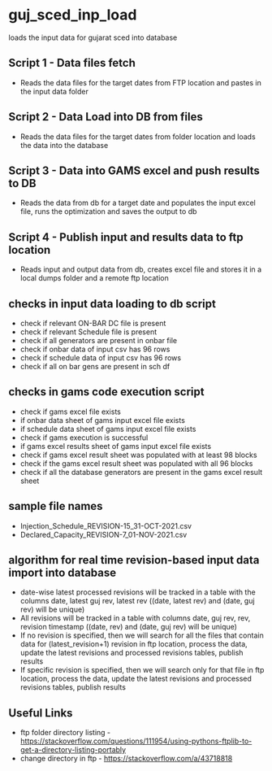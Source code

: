 # guj_sced_inp_load
loads the input data for gujarat sced into database

## Script 1 - Data files fetch
* Reads the data files for the target dates from FTP location and pastes in the input data folder

## Script 2 - Data Load into DB from files
* Reads the data files for the target dates from folder location and loads the data into the database

## Script 3 - Data into GAMS excel and push results to DB
* Reads the data from db for a target date and populates the input excel file, runs the optimization and saves the output to db

## Script 4 - Publish input and results data to ftp location
* Reads input and output data from db, creates excel file and stores it in a local dumps folder and a remote ftp location 

## checks in input data loading to db script
* check if relevant ON-BAR DC file is present
* check if relevant Schedule file is present       
* check if all generators are present in onbar file
* check if onbar data of input csv has 96 rows     
* check if schedule data of input csv has 96 rows  
* check if all on bar gens are present in sch df

## checks in gams code execution script
* check if gams excel file exists
* if onbar data sheet of gams input excel file exists
* if schedule data sheet of gams input excel file exists
* check if gams execution is successful
* if gams excel results sheet of gams input excel file exists
* check if gams excel result sheet was populated with at least 98 blocks
* check if the gams excel result sheet was populated with all 96 blocks
* check if all the database generators are present in the gams excel result sheet 

## sample file names
* Injection_Schedule_REVISION-15_31-OCT-2021.csv
* Declared_Capacity_REVISION-7_01-NOV-2021.csv

## algorithm for real time revision-based input data import into database
* date-wise latest processed revisions will be tracked in a table with the columns date, latest guj rev, latest rev ((date, latest rev) and (date, guj rev) will be unique)
* All revisions will be tracked in a table with columns date, guj rev, rev, revision timestamp ((date, rev) and (date, guj rev) will be unique)
* If no revision is specified, then we will search for all the files that contain data for (latest_revision+1) revision in ftp location, process the data, update the latest revisions and processed revisions tables, publish results
* If specific revision is specified, then we will search only for that file in ftp location, process the data, update the latest revisions and processed revisions tables, publish results

## Useful Links
* ftp folder directory listing - https://stackoverflow.com/questions/111954/using-pythons-ftplib-to-get-a-directory-listing-portably
* change directory in ftp - https://stackoverflow.com/a/43718818
